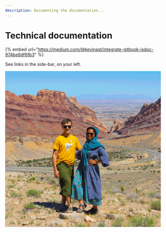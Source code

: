 ```yaml
---
description: Documenting the documentation...
---
```


# Technical documentation

{% embed url="https://medium.com/@kevinast/integrate-gitbook-jsdoc-974be8df6fb3" %}



See links in the side-bar, on your left.

![Important feature in any documentation tool: embed images, videos, and code snippets.](../.gitbook/assets/portrait-canyon.gif)



